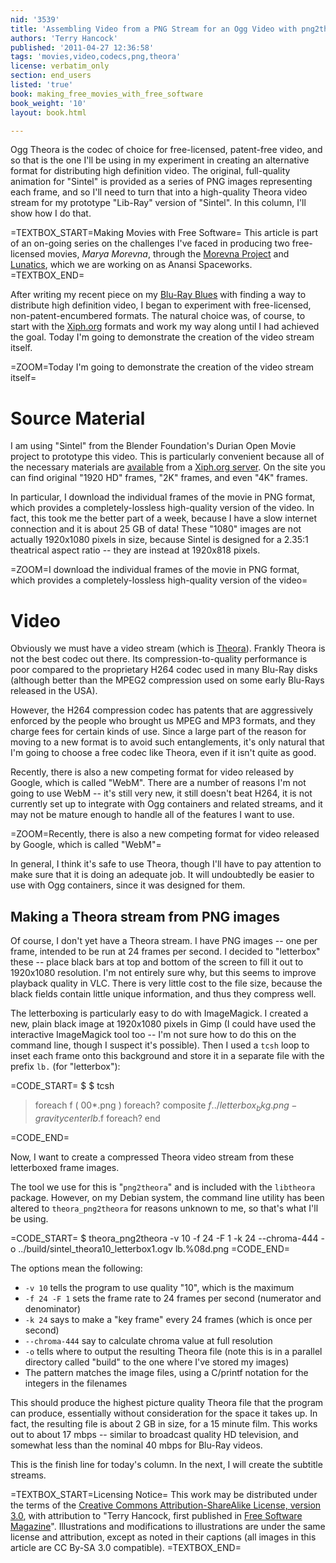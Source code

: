 ```yaml
---
nid: '3539'
title: 'Assembling Video from a PNG Stream for an Ogg Video with png2theora'
authors: 'Terry Hancock'
published: '2011-04-27 12:36:58'
tags: 'movies,video,codecs,png,theora'
license: verbatim_only
section: end_users
listed: 'true'
book: making_free_movies_with_free_software
book_weight: '10'
layout: book.html

---
```

<!-- Assembling Video from a PNG Stream for an Ogg Video with png2theora -->

Ogg Theora is the codec of choice for free-licensed, patent-free video, and so that is the one I'll be using in my experiment in creating an alternative format for distributing high definition video. The original, full-quality animation for "Sintel" is provided as a series of PNG images representing each frame, and so I'll need to turn that into a high-quality Theora video stream for my prototype "Lib-Ray" version of "Sintel". In this column, I'll show how I do that.

<!--break-->

=TEXTBOX_START=Making Movies with Free Software=
This article is part of an on-going series on the challenges I've faced in producing two free-licensed movies, _Marya Morevna_, through the [Morevna Project](http://www.morevnaproject.org) and [Lunatics](http://lunatics.tv), which we are working on as Anansi Spaceworks.
=TEXTBOX_END=

After writing my recent piece on my [Blu-Ray Blues](http://www.freesoftwaremagazine.com/columns/five_ideas_escaping_blu_ray_blues) with finding a way to distribute high definition video, I began to experiment with free-licensed, non-patent-encumbered formats. The natural choice was, of course, to start with the [Xiph.org](http://xiph.org) formats and work my way along until I had achieved the goal. Today I'm going to demonstrate the creation of the video stream itself.

=ZOOM=Today I'm going to demonstrate the creation of the video stream itself=

# Source Material

I am using "Sintel" from the Blender Foundation's Durian Open Movie project to prototype this video. This is particularly convenient because all of the necessary materials are [available](http://www.sintel.org/news/sintel-4k-3x16-bits-available-too/) from a [Xiph.org server](http://media.xiph.org/sintel/). On the site you can find original "1920 HD" frames, "2K" frames, and even "4K" frames.

In particular, I download the individual frames of the movie in PNG format, which provides a completely-lossless high-quality version of the video. In fact, this took me the better part of a week, because I have a slow internet connection and it is about 25 GB of data! These "1080" images are not actually 1920x1080 pixels in size, because Sintel is designed for a 2.35:1 theatrical aspect ratio -- they are instead at 1920x818 pixels.

=ZOOM=I download the individual frames of the movie in PNG format, which provides a completely-lossless high-quality version of the video=

# Video

Obviously we must have a video stream (which is [Theora](http://wiki.xiph.org/Theora)). Frankly Theora is not the best codec out there. Its compression-to-quality performance is poor compared to the proprietary H264 codec used in many Blu-Ray disks (although better than the MPEG2 compression used on some early Blu-Rays released in the USA).

However, the H264 compression codec has patents that are aggressively enforced by the people who brought us MPEG and MP3 formats, and they charge fees for certain kinds of use. Since a large part of the reason for moving to a new format is to avoid such entanglements, it's only natural that I'm going to choose a free codec like Theora, even if it isn't quite as good.

Recently, there is also a new competing format for video released by Google, which is called "WebM". There are a number of reasons I'm not going to use WebM -- it's still very new, it still doesn't beat H264, it is not currently set up to integrate with Ogg containers and related streams, and it may not be mature enough to handle all of the features I want to use.

=ZOOM=Recently, there is also a new competing format for video released by Google, which is called "WebM"=

In general, I think it's safe to use Theora, though I'll have to pay attention to make sure that it is doing an adequate job. It will undoubtedly be easier to use with Ogg containers, since it was designed for them.

## Making a Theora stream from PNG images

Of course, I don't yet have a Theora stream. I have PNG images -- one per frame, intended to be run at 24 frames per second. I decided to "letterbox" these -- place black bars at top and bottom of the screen to fill it out to 1920x1080 resolution. I'm not entirely sure why, but this seems to improve playback quality in VLC. There is very little cost to the file size, because the black fields contain little unique information, and thus they compress well.

The letterboxing is particularly easy to do with ImageMagick. I created a new, plain black image at 1920x1080 pixels in Gimp (I could have used the interactive ImageMagick tool too -- I'm not sure how to do this on the command line, though I suspect it's possible). Then I used a `tcsh` loop to inset each frame onto this background and store it in a separate file with the prefix `lb.` (for "letterbox"):

=CODE_START=
$ 
$ tcsh
> foreach f ( 00*.png )
foreach? composite  $f ../letterbox_bkg.png -gravity center lb.$f
foreach? end
>
=CODE_END=

Now, I want to create a compressed Theora video stream from these letterboxed frame images.

The tool we use for this is "`png2theora`" and is included with the `libtheora` package. However, on my Debian system, the command line utility has been altered to `theora_png2theora` for reasons unknown to me, so that's what I'll be using.

=CODE_START=
$ theora_png2theora -v 10 -f 24 -F 1 -k 24 --chroma-444 -o ../build/sintel_theora10_letterbox1.ogv lb.%08d.png
=CODE_END=

The options mean the following:

* `-v 10` tells the program to use quality "10", which is the maximum
* `-f 24 -F 1` sets the frame rate to 24 frames per second (numerator and denominator)
* `-k 24` says to make a "key frame" every 24 frames (which is once per second)
* `--chroma-444` say to calculate chroma value at full resolution
* `-o` tells where to output the resulting Theora file (note this is in a parallel directory called "build" to the one where I've stored my images)
* The pattern matches the image files, using a C/printf notation for the integers in the filenames

This should produce the highest picture quality Theora file that the program can produce, essentially without consideration for the space it takes up. In fact, the resulting file is about 2 GB in size, for a 15 minute film. This works out to about 17 mbps -- similar to broadcast quality HD television, and somewhat less than the nominal 40 mbps for Blu-Ray videos.

This is the finish line for today's column. In the next, I will create the subtitle streams.

=TEXTBOX_START=Licensing Notice=
This work may be distributed under the terms of the [Creative Commons Attribution-ShareAlike License, version 3.0](http://creativecommons.org/licenses/by-sa/3.0), with attribution to "Terry Hancock, first published in [Free Software Magazine](http://www.freesoftwaremagazine.com)". Illustrations and modifications to illustrations are under the same license and attribution, except as noted in their captions (all images in this article are CC By-SA 3.0 compatible).
=TEXTBOX_END=
